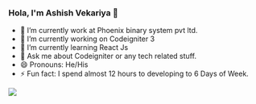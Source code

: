 ### Hola, I'm Ashish Vekariya 👋



- 🔭 I’m currently work at Phoenix binary system pvt ltd.
- 🔭 I’m currently working on Codeigniter 3
- 🌱 I’m currently learning React Js
- 💬 Ask me about Codeigniter or any tech related stuff.
- 😄 Pronouns: He/His
- ⚡ Fun fact: I spend almost 12 hours to developing to 6 Days of Week.


<img src="https://github-readme-stats.vercel.app/api?username=Ashish87585&&show_icons=true&title_color=ffffff&icon_color=bb2acf&text_color=daf7dc&bg_color=151515">



